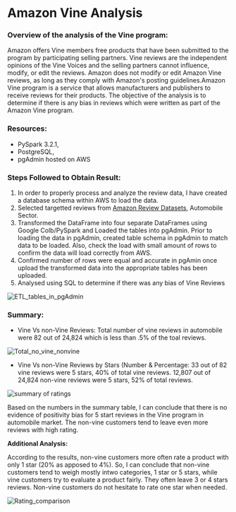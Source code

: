 # Amazon Vine Analysis
### Overview of the analysis of the Vine program:
Amazon offers Vine members free products that have been submitted to the program by participating selling partners. Vine reviews are the independent opinions of the Vine Voices and the selling partners cannot influence, modify, or edit the reviews. Amazon does not modify or edit Amazon Vine reviews, as long as they comply with Amazon's posting guidelines.Amazon Vine program is a service that allows manufacturers and publishers to receive reviews for their products.
The objective of the analysis is to determine if there is any bias in reviews which were written as part of the Amazon Vine program.
### Resources:
* PySpark 3.2.1,
* PostgreSQL, 
* pgAdmin hosted on AWS
### Steps Followed to Obtain Result:
1. In order to properly process and analyze the review data, I have created a database schema within AWS to load the data.
2. Selected targetted reviews from [Amazon Review Datasets](https://s3.amazonaws.com/amazon-reviews-pds/tsv/index.txt), Automobile Sector.
3. Transformed the DataFrame into four separate DataFrames using Google Colb/PySpark and Loaded the tables into pgAdmin. Prior to loading the data in pgAdmin, created table schema in pgAdmin to match data to be loaded. Also, check the load with small amount of rows to confirm the data will load correctly from AWS.
4. Confirmed number of rows were equal and accurate in pgAmin once upload the transformed data into the appropriate tables has been uploaded.
5. Analysed using SQL to determine if there was any bias of Vine Reviews

![ETL_tables_in_pgAdmin](https://user-images.githubusercontent.com/96354508/164105171-2d033e29-f89b-4acc-ac13-6734ded282ab.png)

### Summary:
* Vine Vs non-Vine Reviews:
Total number of vine reviews in automobile were 82 out of 24,824 which is less than .5% of the toal reviews.

![Total_no_vine_nonvine](https://user-images.githubusercontent.com/96354508/164105552-ae3b6d43-78e4-4279-a538-fc9e42dacb60.png)

* Vine Vs non-Vine Reviews by Stars (Number & Percentage:
33 out of 82 vine reviews were 5 stars, 40% of total vine reviews. 12,807 out of 24,824 non-vine reviews were 5 stars, 52% of total reviews.

![summary of ratings](https://user-images.githubusercontent.com/96354508/164266244-7d4902fa-f18c-4133-a720-4a2240fc2ada.png)

Based on the numbers in the summary table, I can conclude that there is no evidence of positivity bias for 5 start reviews in the Vine program in automobile market. The non-vine customers tend to leave even more reviews with high rating. 

**Additional Analysis:**

According to the results, non-vine customers more often rate a product with only 1 star (20% as apposed to 4%). So, I can conclude that non-vine customers tend to weigh mostly intwo categories, 1 star or 5 stars, while vine customers try to evaluate a product fairly. They often leave 3 or 4 stars reviews. Non-vine customers do not hesitate to rate one star when needed.

![Rating_comparison ](https://user-images.githubusercontent.com/96354508/164110716-08d1fa84-2ff6-439e-b647-2230636b1a9e.png)

